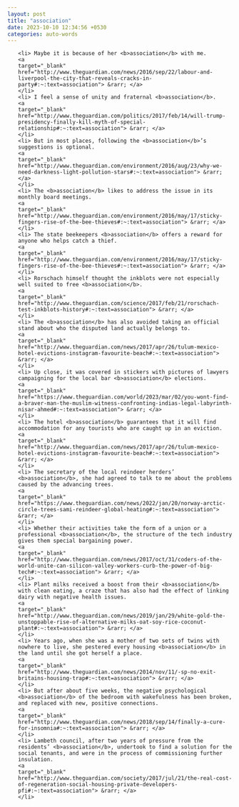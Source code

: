 ```yaml
---
layout: post
title: "association"
date: 2023-10-10 12:34:56 +0530
categories: auto-words
---
```

<ol>

    <li> Maybe it is because of her <b>association</b> with me.
    <a 
    target="_blank" 
    href="http://www.theguardian.com/news/2016/sep/22/labour-and-liverpool-the-city-that-reveals-cracks-in-party#:~:text=association"> &rarr; </a>
    </li>
    <li> I feel a sense of unity and fraternal <b>association</b>.
    <a 
    target="_blank" 
    href="http://www.theguardian.com/politics/2017/feb/14/will-trump-presidency-finally-kill-myth-of-special-relationship#:~:text=association"> &rarr; </a>
    </li>
    <li> But in most places, following the <b>association</b>’s suggestions is optional.
    <a 
    target="_blank" 
    href="http://www.theguardian.com/environment/2016/aug/23/why-we-need-darkness-light-pollution-stars#:~:text=association"> &rarr; </a>
    </li>
    <li> The <b>association</b> likes to address the issue in its monthly board meetings.
    <a 
    target="_blank" 
    href="http://www.theguardian.com/environment/2016/may/17/sticky-fingers-rise-of-the-bee-thieves#:~:text=association"> &rarr; </a>
    </li>
    <li> The state beekeepers <b>association</b> offers a reward for anyone who helps catch a thief.
    <a 
    target="_blank" 
    href="http://www.theguardian.com/environment/2016/may/17/sticky-fingers-rise-of-the-bee-thieves#:~:text=association"> &rarr; </a>
    </li>
    <li> Rorschach himself thought the inkblots were not especially well suited to free <b>association</b>.
    <a 
    target="_blank" 
    href="http://www.theguardian.com/science/2017/feb/21/rorschach-test-inkblots-history#:~:text=association"> &rarr; </a>
    </li>
    <li> The <b>association</b> has also avoided taking an official stand about who the disputed land actually belongs to.
    <a 
    target="_blank" 
    href="http://www.theguardian.com/news/2017/apr/26/tulum-mexico-hotel-evictions-instagram-favourite-beach#:~:text=association"> &rarr; </a>
    </li>
    <li> Up close, it was covered in stickers with pictures of lawyers campaigning for the local bar <b>association</b> elections.
    <a 
    target="_blank" 
    href="https://www.theguardian.com/world/2023/mar/02/you-wont-find-a-braver-man-the-muslim-witness-confronting-indias-legal-labyrinth-nisar-ahmed#:~:text=association"> &rarr; </a>
    </li>
    <li> The hotel <b>association</b> guarantees that it will find accommodation for any tourists who are caught up in an eviction.
    <a 
    target="_blank" 
    href="http://www.theguardian.com/news/2017/apr/26/tulum-mexico-hotel-evictions-instagram-favourite-beach#:~:text=association"> &rarr; </a>
    </li>
    <li> The secretary of the local reindeer herders’ <b>association</b>, she had agreed to talk to me about the problems caused by the advancing trees.
    <a 
    target="_blank" 
    href="https://www.theguardian.com/news/2022/jan/20/norway-arctic-circle-trees-sami-reindeer-global-heating#:~:text=association"> &rarr; </a>
    </li>
    <li> Whether their activities take the form of a union or a professional <b>association</b>, the structure of the tech industry gives them special bargaining power.
    <a 
    target="_blank" 
    href="http://www.theguardian.com/news/2017/oct/31/coders-of-the-world-unite-can-silicon-valley-workers-curb-the-power-of-big-tech#:~:text=association"> &rarr; </a>
    </li>
    <li> Plant milks received a boost from their <b>association</b> with clean eating, a craze that has also had the effect of linking dairy with negative health issues.
    <a 
    target="_blank" 
    href="http://www.theguardian.com/news/2019/jan/29/white-gold-the-unstoppable-rise-of-alternative-milks-oat-soy-rice-coconut-plant#:~:text=association"> &rarr; </a>
    </li>
    <li> Years ago, when she was a mother of two sets of twins with nowhere to live, she pestered every housing <b>association</b> in the land until she got herself a place.
    <a 
    target="_blank" 
    href="http://www.theguardian.com/news/2014/nov/11/-sp-no-exit-britains-housing-trap#:~:text=association"> &rarr; </a>
    </li>
    <li> But after about five weeks, the negative psychological <b>association</b> of the bedroom with wakefulness has been broken, and replaced with new, positive connections.
    <a 
    target="_blank" 
    href="http://www.theguardian.com/news/2018/sep/14/finally-a-cure-for-insomnia#:~:text=association"> &rarr; </a>
    </li>
    <li> Lambeth council, after two years of pressure from the residents’ <b>association</b>, undertook to find a solution for the social tenants, and were in the process of commissioning further insulation.
    <a 
    target="_blank" 
    href="http://www.theguardian.com/society/2017/jul/21/the-real-cost-of-regeneration-social-housing-private-developers-pfi#:~:text=association"> &rarr; </a>
    </li>